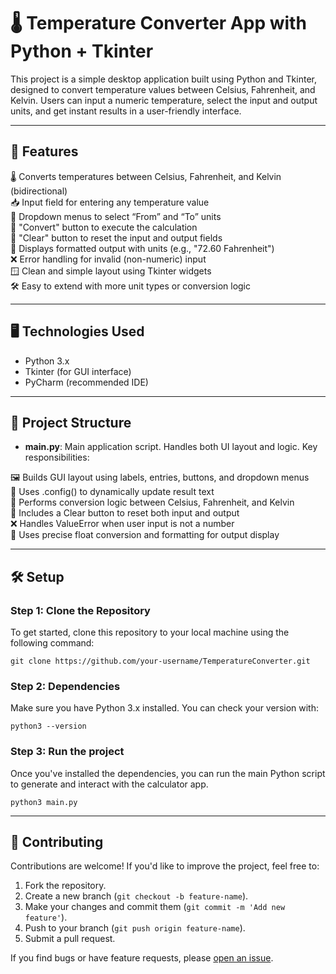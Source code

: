 # 🌡️ Temperature Converter App with Python + Tkinter

This project is a simple desktop application built using Python and Tkinter, designed to convert temperature values between Celsius, Fahrenheit, and Kelvin. Users can input a numeric temperature, select the input and output units, and get instant results in a user-friendly interface.

---

## 🚀 Features

🌡️ Converts temperatures between Celsius, Fahrenheit, and Kelvin (bidirectional) <br>
📥 Input field for entering any temperature value <br>
🔘 Dropdown menus to select “From” and “To” units <br>
🎯 "Convert" button to execute the calculation <br>
🧹 "Clear" button to reset the input and output fields <br>
📢 Displays formatted output with units (e.g., "72.60 Fahrenheit") <br>
❌ Error handling for invalid (non-numeric) input <br>
🪟 Clean and simple layout using Tkinter widgets <br>
🛠️ Easy to extend with more unit types or conversion logic <br>

---

## 🖥️ Technologies Used

- Python 3.x
- Tkinter (for GUI interface)
- PyCharm (recommended IDE)

---

## 📂 Project Structure

- **main.py**: Main application script. Handles both UI layout and logic. Key responsibilities:

🖼️ Builds GUI layout using labels, entries, buttons, and dropdown menus <br>
🔁 Uses .config() to dynamically update result text <br>
🧠 Performs conversion logic between Celsius, Fahrenheit, and Kelvin <br>
🧹 Includes a Clear button to reset both input and output <br>
❌ Handles ValueError when user input is not a number <br>
📏 Uses precise float conversion and formatting for output display <br>


---

## 🛠️ Setup

### Step 1: Clone the Repository

To get started, clone this repository to your local machine using the following command:

`git clone https://github.com/your-username/TemperatureConverter.git`

### Step 2: Dependencies

Make sure you have Python 3.x installed. You can check your version with:

`python3 --version`

### Step 3: Run the project

Once you've installed the dependencies, you can run the main Python script to generate and interact with the calculator app.

`python3 main.py`

---

## 🤝 Contributing

Contributions are welcome! If you'd like to improve the project, feel free to:

1. Fork the repository.
2. Create a new branch (`git checkout -b feature-name`).
3. Make your changes and commit them (`git commit -m 'Add new feature'`).
4. Push to your branch (`git push origin feature-name`).
5. Submit a pull request.

If you find bugs or have feature requests, please [open an issue](https://github.com/ximenes13/Calculator/issues).
